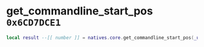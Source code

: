 # get_commandline_start_pos `0x6CD7DCE1`

```lua
local result --[[ number ]] = natives.core.get_commandline_start_pos(_unk0 --[[ number ]], _unk1 --[[ number ]])
```